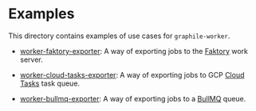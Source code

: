 # Examples

This directory contains examples of use cases for `graphile-worker`.

- [worker-faktory-exporter](./worker-faktory-exporter): A way of exporting jobs
  to the [Faktory](https://github.com/contribsys/faktory) work server.

- [worker-cloud-tasks-exporter](./worker-cloud-tasks-exporter): A way of
  exporting jobs to GCP [Cloud Tasks](https://cloud.google.com/tasks/) task
  queue.

- [worker-bullmq-exporter](./worker-bullmq-exporter): A way of
  exporting jobs to a [BullMQ](https://github.com/taskforcesh/bullmq) queue.
